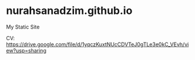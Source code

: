 # nurahsanadzim.github.io
My Static Site

CV:
https://drive.google.com/file/d/1yqczKuxtNUcCDVTeJ0gTLe3e0kC_VEvh/view?usp=sharing
